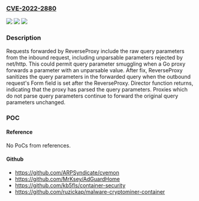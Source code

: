 ### [CVE-2022-2880](https://cve.mitre.org/cgi-bin/cvename.cgi?name=CVE-2022-2880)
![](https://img.shields.io/static/v1?label=Product&message=net%2Fhttp%2Fhttputil&color=blue)
![](https://img.shields.io/static/v1?label=Version&message=0%3C%201.18.7%20&color=brighgreen)
![](https://img.shields.io/static/v1?label=Vulnerability&message=CWE-444%3A%20Inconsistent%20Interpretation%20of%20HTTP%20Requests&color=brighgreen)

### Description

Requests forwarded by ReverseProxy include the raw query parameters from the inbound request, including unparsable parameters rejected by net/http. This could permit query parameter smuggling when a Go proxy forwards a parameter with an unparsable value. After fix, ReverseProxy sanitizes the query parameters in the forwarded query when the outbound request's Form field is set after the ReverseProxy. Director function returns, indicating that the proxy has parsed the query parameters. Proxies which do not parse query parameters continue to forward the original query parameters unchanged.

### POC

#### Reference
No PoCs from references.

#### Github
- https://github.com/ARPSyndicate/cvemon
- https://github.com/MrKsey/AdGuardHome
- https://github.com/kb5fls/container-security
- https://github.com/ruzickap/malware-cryptominer-container

